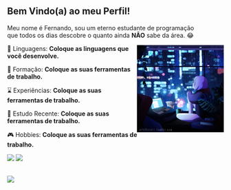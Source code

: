 <h2>Bem Vindo(a) ao meu Perfil!</h2>
<p align="left"> 
  Meu nome é Fernando, sou um eterno estudante de programação<br>
  que todos os dias descobre o quanto ainda <strong>NÃO</strong> sabe da área. 😂
</p>
<img src="https://github.com/Aquilesxd100/Aquilesxd100/blob/87234406ba191d84b30934155da165205391a39d/Ju5DIi5.gif" min-width="50%" max-width="40%" width="40%" align="right">
<p align="left">
  👾 Linguagens: <strong>Coloque as linguagens que você desenvolve.</strong>
</p>

<p align="left">
  📃 Formação: <strong>Coloque as suas ferramentas de trabalho.</strong>
</p>

<p align="left">
  ⌛ Experiências: <strong>Coloque as suas ferramentas de trabalho.</strong>
</p>

<p align="left">
  📖 Estudo Recente: <strong>Coloque as suas ferramentas de trabalho.</strong>
</p>

<p align="left">
  🎮 Hobbies: <strong>Coloque as suas ferramentas de trabalho.</strong>
</p>
<p align="left">
  <a href="mailto:fernandoalanfillmann@gmail.com" alt="Gmail">
  <img src="https://img.shields.io/badge/-Gmail-FF0000?style=flat-square&labelColor=FF0000&logo=gmail&logoColor=white&link="mailto:fernandoalanfillmann@gmail.com" /></a>

  <a href="#" alt="Linkedin">
  <img src="https://img.shields.io/badge/-Linkedin-0e76a8?style=flat-square&logo=Linkedin&logoColor=white&link=LINK-DO-SEU-LINKEDIN" /></a>
</p>
<br>
<a href="https://github.com/Aquilesxd100">
  <img src="https://github-readme-stats.vercel.app/api?username=Aquilesxd100&theme=dark" align="left" width="50%" max-width="50%" min-width="50%">
</a>
